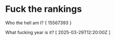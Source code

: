 # Fuck the rankings

Who the hell am I?
{ 15567393 }

What fucking year is it?
[ 2025-03-29T12:20:00Z ]
